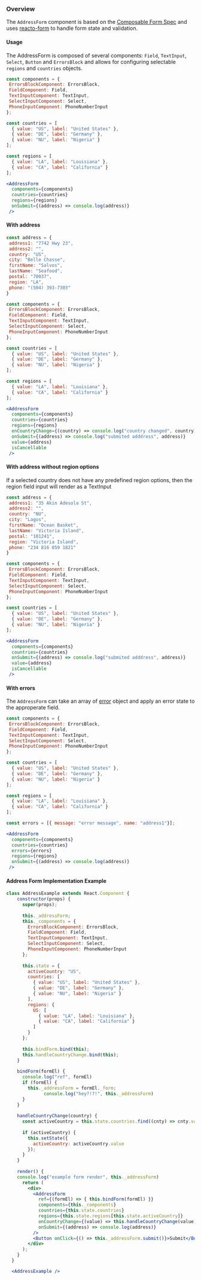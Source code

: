 ### Overview
The `AddressForm` component is based on the [Composable Form Spec](http://forms.dairystatedesigns.com/) and uses [reacto-form](http://forms.dairystatedesigns.com/reacto-form/) to handle form state and validation.

#### Usage
The AddressForm is composed of several components: `Field`, `TextInput`, `Select`, `Button` and `ErrorsBlock` and allows for configuring selectable `regions` and `countries` objects.
```jsx
const components = {
 ErrorsBlockComponent: ErrorsBlock,
 FieldComponent: Field,
 TextInputComponent: TextInput,
 SelectInputComponent: Select,
 PhoneInputComponent: PhoneNumberInput
};

const countries = [
  { value: "US", label: "United States" },
  { value: "DE", label: "Germany" },
  { value: "NU", label: "Nigeria" }
];

const regions = [
  { value: "LA", label: "Louisiana" },
  { value: "CA", label: "California" }
];

<AddressForm
  components={components}
  countries={countries}
  regions={regions}
  onSubmit={(address) => console.log(address)}
 />
```

#### With address
```jsx
const address = {
 address1: "7742 Hwy 23",
 address2: "",
 country: "US",
 city: "Belle Chasse",
 firstName: "Salvos",
 lastName: "Seafood",
 postal: "70037",
 region: "LA",
 phone: "(504) 393-7303"
}

const components = {
 ErrorsBlockComponent: ErrorsBlock,
 FieldComponent: Field,
 TextInputComponent: TextInput,
 SelectInputComponent: Select,
 PhoneInputComponent: PhoneNumberInput
};

const countries = [
  { value: "US", label: "United States" },
  { value: "DE", label: "Germany" },
  { value: "NU", label: "Nigeria" }
];

const regions = [
  { value: "LA", label: "Louisiana" },
  { value: "CA", label: "California" }
];

<AddressForm
  components={components}
  countries={countries}
  regions={regions}
  onCountryChange={(country) => console.log("country changed", country)}
  onSubmit={(address) => console.log("submited adddress", address)}
  value={address}
  isCancellable
 />
```


#### With address without region options
If a selected country does not have any predefined region options, then the region field input will render as a TextInput

```jsx
const address = {
 address1: "35 Akin Adesola St",
 address2: "",
 country: "NU",
 city: "Lagos",
 firstName: "Ocean Basket",
 lastName: "Victoria Island", 
 postal: "101241",
 region: "Victoria Island",
 phone: "234 816 059 1821"
}

const components = {
 ErrorsBlockComponent: ErrorsBlock,
 FieldComponent: Field,
 TextInputComponent: TextInput,
 SelectInputComponent: Select,
 PhoneInputComponent: PhoneNumberInput
};

const countries = [
  { value: "US", label: "United States" },
  { value: "DE", label: "Germany" },
  { value: "NU", label: "Nigeria" }
];

<AddressForm  
  components={components}
  countries={countries}
  onSubmit={(address) => console.log("submited adddress", address)}
  value={address}
  isCancellable
 />
```

#### With errors
The `AddressForm` can take an array of [error](http://forms.dairystatedesigns.com/user/errors/#errors) object and apply an error state to the approperate field.
```jsx
const components = {
 ErrorsBlockComponent: ErrorsBlock,
 FieldComponent: Field,
 TextInputComponent: TextInput,
 SelectInputComponent: Select,
 PhoneInputComponent: PhoneNumberInput
};

const countries = [
  { value: "US", label: "United States" },
  { value: "DE", label: "Germany" },
  { value: "NU", label: "Nigeria" }
];

const regions = [
  { value: "LA", label: "Louisiana" },
  { value: "CA", label: "California" }
];

const errors = [{ message: "error message", name: "address1"}];

<AddressForm
  components={components}
  countries={countries}
  errors={errors}
  regions={regions}
  onSubmit={(address) => console.log(address)}
 />
```

#### Address Form Implementation Example

```jsx
class AddressExample extends React.Component {
    constructor(props) {
      super(props);
      
      this._addressForm;
      this._components = {
        ErrorsBlockComponent: ErrorsBlock,
        FieldComponent: Field,
        TextInputComponent: TextInput,
        SelectInputComponent: Select,
        PhoneInputComponent: PhoneNumberInput
      };
    
      this.state = {
        activeCountry: "US",
        countries: [
          { value: "US", label: "United States" },
          { value: "DE", label: "Germany" },
          { value: "NU", label: "Nigeria" }
        ],
        regions: {
          US: [
            { value: "LA", label: "Louisiana" },
            { value: "CA", label: "California" }
          ]
        }
      };
      
      this.bindForm.bind(this);
      this.handleCountryChange.bind(this);
    }
    
    bindForm(formEl) {
      console.log("ref", formEl)
      if (formEl) {
        this._addressForm = formEl._form;
              console.log("hey?!?!", this._addressForm)
      }
    }
  
    handleCountryChange(country) {
      const activeCountry = this.state.countries.find((cnty) => cnty.value === country);
      
      if (activeCountry) {
        this.setState({
          activeCountry: activeCountry.value
        });
      }
    }
    
    render() {
    console.log("example form render", this._addressForm)
      return (
        <div>
          <AddressForm
            ref={(formEl) => { this.bindForm(formEl) }}
            components={this._components}
            countries={this.state.countries}
            regions={this.state.regions[this.state.activeCountry]}
            onCountryChange={(value) => this.handleCountryChange(value)}
            onSubmit={(address) => console.log(address)}
          />
          <Button onClick={() => this._addressForm.submit()}>Submit</Button>
        </div>
      );
    }
  }

  <AddressExample />

```
